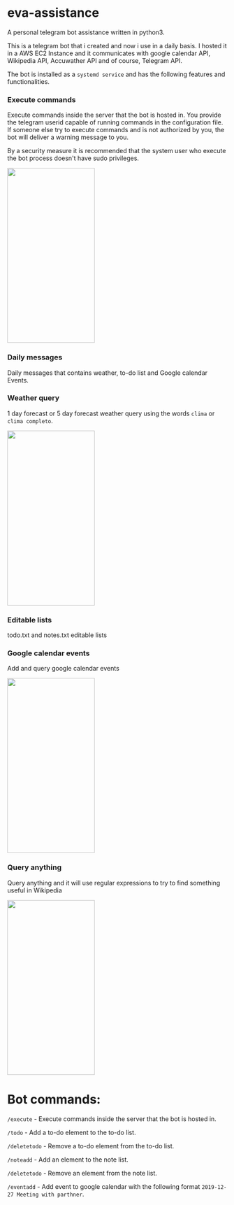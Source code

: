 # eva-assistance

A personal telegram bot assistance written in python3.

This is a telegram bot that i created and now i use in a daily basis. I hosted it in 
a AWS EC2 Instance and it communicates with google calendar API, Wikipedia API, Accuwather
API and of course, Telegram API.

The bot is installed as a `systemd service` and has the following features and functionalities.

### Execute commands

Execute commands inside the server that the bot is hosted in. You provide the telegram userid capable of running commands
in the configuration file. If someone else try to execute commands and is not authorized by you,
the bot will deliver a warning message to you.

By a security measure it is recommended that the system user who execute the bot process doesn't have sudo privileges.


<img src="https://user-images.githubusercontent.com/44653624/68440760-ccc8c800-01aa-11ea-8af4-55559c83bd8a.png" width="200" height="400" />


### Daily messages

Daily messages that contains weather, to-do list and Google calendar Events.

### Weather query

1 day forecast or 5 day forecast weather query using the words `clima` or `clima completo`.


<img src="https://user-images.githubusercontent.com/44653624/68440785-df430180-01aa-11ea-9675-dabe84cd1364.png
" width="200" height="400" />

### Editable lists

todo.txt and notes.txt editable lists


### Google calendar events

Add and query google calendar events

<img src="https://user-images.githubusercontent.com/44653624/68440756-c76b7d80-01aa-11ea-877c-c4bb969503a5.png" width="200" height="400" />

### Query anything 

Query anything and it will use regular expressions to try to find something useful in Wikipedia


<img src="https://user-images.githubusercontent.com/44653624/68440774-d5b99980-01aa-11ea-8d98-05b0f7df9d09.png" width="200" height="400" />

# Bot commands:

`/execute` - Execute commands inside the server that the bot is hosted in.

`/todo` - Add a to-do element to the to-do list.

`/deletetodo` - Remove a to-do element from the to-do list.

`/noteadd` - Add an element to the note list.

`/deletetodo` - Remove an element from the note list.

`/eventadd` - Add event to google calendar with the following format `2019-12-27 Meeting with parthner`.
